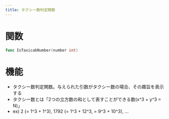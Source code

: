 ```yaml
---
title: タクシー数判定関数
---
```

# 関数
```go
func IsTaxicabNumber(number int)
```

# 機能
- タクシー数判定関数。与えられた引数がタクシー数の場合、その趣旨を表示する
- タクシー数とは「2つの立方数の和として表すことができる数(x^3 + y^3 = N)」
- ex) 2 (= 1^3 + 1^3), 1792 (= 1^3 + 12^3, = 9^3 + 10^3), ...